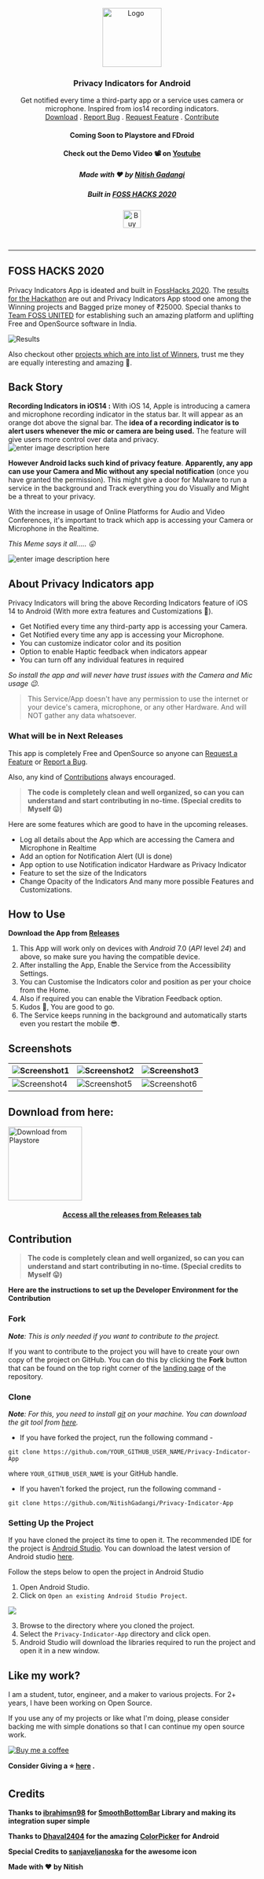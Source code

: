 <p align="center">
  <a href="#">
    <img src="https://github.com/NitishGadangi/Privacy-Indicator-App/blob/master/screenshots/rounder_icon.png?raw=true" alt="Logo" width="120" height="120">
  </a>

  <h3 align="center">Privacy Indicators for Android</h3>

  <p align="center">
    Get notified every time a third-party app or a service uses camera or microphone. Inspired from ios14 recording indicators. 
    <br />
    <a href="#download-from-here">Download</a>
    .
    <a href="https://github.com/NitishGadangi/Privacy-Indicator-App/issues">Report Bug</a>
    .
    <a href="https://github.com/NitishGadangi/Privacy-Indicator-App/issues">Request Feature</a>
    .
   <a href="https://github.com/NitishGadangi/Privacy-Indicator-App/blob/master/README.md#contribution">Contribute</a>
  <h4 align="center">Coming Soon to Playstore and FDroid</h4>
  <h4 align="center">Check out the Demo Video 📽 on <a href="https://www.youtube.com/watch?v=kDc7TF9JSyc&feature=youtu.be">Youtube</a></h3>
  <h5 align="center">Made with ❤️ by <a href="https://nitishgadangi.github.io/">Nitish Gadangi</a></h3>
  <h5 align="center">Built in <a href="https://fossunited.org/hackathon">FOSS HACKS 2020</a></h3>
<p align="center">
  <a href='https://nitishgadangi.github.io/?buy_me_coffee' target='_blank'>
    <img height='36' style='border:0px;height:36px;' src='https://bmc-cdn.nyc3.digitaloceanspaces.com/BMC-button-images/custom_images/orange_img.png' border='0' alt='Buy Me a Coffee' />
  </a>
</p>
  </p>
</p>
</br>
<hr/>

## FOSS HACKS 2020
Privacy Indicators App is ideated and built in [FossHacks 2020](https://fossunited.org/hackathon). The [results for the Hackathon](https://forum.fossunited.org/t/foss-hack-2020-results/424) are out and Privacy Indicators App stood one among the Winning projects and Bagged prize money of ₹25000. Special thanks to [Team FOSS UNITED](https://fossunited.org/) for establishing such an amazing platform and uplifting Free and OpenSource software in India.

![Results](https://github.com/NitishGadangi/Privacy-Indicator-App/blob/master/screenshots/foss_hacks_results.jpg?raw=true)

Also checkout other [projects which are into list of Winners](https://forum.fossunited.org/t/foss-hack-2020-results/424), trust me they are equally interesting and amazing 💯.

## Back Story
**Recording Indicators in iOS14 :** With iOS 14, Apple is introducing a camera and microphone recording indicator in the status bar. It will appear as an orange dot above the signal bar. The **idea of a recording indicator is to alert users whenever the mic or camera are being used.** The feature will give users more control over data and privacy.
![enter image description here](https://9to5mac.com/wp-content/uploads/sites/6/2020/07/green-dot-ios-14.jpg?quality=82&strip=all)

**However Android lacks such kind of privacy feature**. **Apparently, any app can use your Camera and Mic without any special notification** (once you have granted the permission). This might give a door for Malware to run a service in the background and Track everything you do Visually and Might be a threat to your privacy.

With the increase in usage of Online Platforms for Audio and Video Conferences, it's important to track which app is accessing your Camera or Microphone in the Realtime.

*This Meme says it all..... 😛*

![enter image description here](https://github.com/NitishGadangi/Privacy-Indicator-App/blob/master/screenshots/meme.jpeg?raw=true)

##  About Privacy Indicators app
Privacy Indicators will bring the above Recording Indicators feature of iOS 14 to Android (With more extra features and Customizations 🥳). 
* Get Notified every time any third-party app is accessing your Camera.
* Get Notified every time any app is accessing your Microphone.
* You can customize indicator color and its position
* Option to enable Haptic feedback when indicators appear
* You can turn off any individual features in required

*So install the app and will never have trust issues with the Camera and Mic usage 😉.*

> This Service/App doesn\'t have any permission to use the internet or your
> device\'s camera, microphone, or any other Hardware. And will NOT
> gather any data whatsoever.
### What will be in Next Releases
This app is completely Free and OpenSource so anyone can [Request a Feature](https://github.com/NitishGadangi/Privacy-Indicator-App/issues) or [Report a Bug](https://github.com/NitishGadangi/Privacy-Indicator-App/issues).

 Also, any kind of [Contributions](https://github.com/NitishGadangi/Privacy-Indicator-App/blob/master/README.md#contribution) always encouraged.
> **The code is completely clean and well organized, so can you can understand and start contributing in no-time.  (Special credits to
> Myself 😛)**

Here are some features which are good to have in the upcoming releases.
* Log all details about the App which are accessing the Camera and Microphone in Realtime
* Add an option for Notification Alert (UI is done)
* App option to use Notification indicator Hardware as Privacy Indicator
* Feature to set the size of the Indicators
* Change Opacity of the Indicators
And many more possible Features and Customizations.

## How to Use
**Download the App from [Releases](https://github.com/NitishGadangi/Privacy-Indicator-App/releases)** 
1. This App will work only on devices with _Android_ 7.0 (_API_ level _24_) and above, so make sure you having the compatible device.
2. After installing the App, Enable the Service from the Accessibility Settings.
3. You can Customise the Indicators color and position as per your choice from the Home.
4. Also if required you can enable the Vibration Feedback option.
5. Kudos 🤝, You are good to go. 
6. The Service keeps running in the background and automatically starts even you restart the mobile 😎.

## Screenshots
|![Screenshot1](https://github.com/NitishGadangi/Privacy-Indicator-App/blob/master/screenshots/ss1.jpg?raw=true)|![Screenshot2](https://github.com/NitishGadangi/Privacy-Indicator-App/blob/master/screenshots/ss2.jpg?raw=true)|![Screenshot3](https://github.com/NitishGadangi/Privacy-Indicator-App/blob/master/screenshots/ss3.jpg?raw=true)|
|---|---|---|
|![Screenshot4](https://github.com/NitishGadangi/Privacy-Indicator-App/blob/master/screenshots/ss4.jpg?raw=true)|![Screenshot5](https://github.com/NitishGadangi/Privacy-Indicator-App/blob/master/screenshots/ss5.jpg?raw=true)|![Screenshot6](https://github.com/NitishGadangi/Privacy-Indicator-App/blob/master/screenshots/ss6.jpg?raw=true)|

## Download from here:

<a href='https://play.google.com/store/apps/details?id=com.nitish.privacyindicator' target='_blank'>
    <img height='150' style='border:0px;height:150px;' src='https://play.google.com/intl/en_us/badges/static/images/badges/en_badge_web_generic.png' border='0' alt='Download from Playstore' />
  
<h4 align="center">Access all the releases from <a href="https://github.com/NitishGadangi/Privacy-Indicator-App/releases">Releases tab</a></h3>

## Contribution
> **The code is completely clean and well organized, so can you can understand and start contributing in no-time.  (Special credits to
> Myself 😛)**

**Here are the instructions to set up the Developer Environment for the Contribution**

### Fork
_**Note**: This is only needed if you want to contribute to the project._

If you want to contribute to the project you will have to create your own copy of the project on GitHub. You can do this by clicking the  **Fork**  button that can be found on the top right corner of the  [landing page](https://github.com/NitishGadangi/Privacy-Indicator-App)  of the repository.

### Clone
_**Note**: For this, you need to install  [git](https://git-scm.com/)  on your machine. You can download the git tool from  [here](https://git-scm.com/downloads)._

-   If you have forked the project, run the following command -

`git clone https://github.com/YOUR_GITHUB_USER_NAME/Privacy-Indicator-App`

where  `YOUR_GITHUB_USER_NAME`  is your GitHub handle.

-   If you haven't forked the project, run the following command -

`git clone https://github.com/NitishGadangi/Privacy-Indicator-App`

### Setting Up the Project
If you have cloned the project its time to open it. The recommended IDE for the project is  [Android Studio](https://developer.android.com/studio/). You can download the latest version of Android studio  [here](https://developer.android.com/studio/#downloads).

Follow the steps below to open the project in Android Studio

1.  Open Android Studio.
2.  Click on  `Open an existing Android Studio Project`.

![](https://user-images.githubusercontent.com/17262180/44109122-dc2a9b46-a019-11e8-8cab-321240f4a9c1.png)

3.  Browse to the directory where you cloned the project.
4.  Select the  `Privacy-Indicator-App`  directory and click open.
5.  Android Studio will download the libraries required to run the project and open it in a new window.

## Like my work?
I am a student, tutor, engineer, and a maker to various projects. For 2+ years, I have been working on Open Source.

If you use any of my projects or like what I'm doing, please consider backing me with simple donations so that I can continue my open source work.

[![Buy me a coffee](https://bmc-cdn.nyc3.digitaloceanspaces.com/BMC-button-images/custom_images/orange_img.png)](https://nitishgadangi.github.io/?buy_me_coffee)

**Consider Giving a ⭐ [here](https://github.com/NitishGadangi/Privacy-Indicator-App/) .**

## Credits
**Thanks to [ibrahimsn98](https://github.com/ibrahimsn98/) for [SmoothBottomBar](https://github.com/ibrahimsn98/SmoothBottomBar) Library and making its integration super simple**

**Thanks to [Dhaval2404](https://github.com/Dhaval2404/) for the amazing [ColorPicker](https://github.com/Dhaval2404/ColorPicker) for Android**

**Special Credits to [sanjaveljanoska](https://dribbble.com/sanjaveljanoska) for the awesome icon**

**Made with ❤️ by Nitish**

